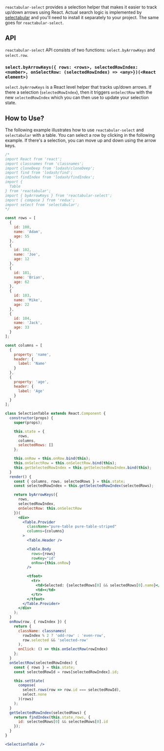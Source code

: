 `reactabular-select` provides a selection helper that makes it easier to track up/down arrows using React. Actual search logic is implemented by [selectabular](https://www.npmjs.com/package/selectabular) and you'll need to install it separately to your project. The same goes for `reactabular-select`.

## API

`reactabular-select` API consists of two functions: `select.byArrowKeys` and `select.row`.

### `select.byArrowKeys({ rows: <rows>, selectedRowIndex: <number>, onSelectRow: (selectedRowIndex) => <any>})(<React element>)`

`select.byArrowKeys` is a React level helper that tracks up/down arrows. If there a selection (`selectedRowIndex`), then it triggers `onSelectRow` with the new `selectedRowIndex` which you can then use to update your selection state.

## How to Use?

The following example illustrates how to use `reactabular-select` and `selectabular` with a table. You can select a row by clicking in the following example. If there's a selection, you can move up and down using the arrow keys.

```jsx
/*
import React from 'react';
import classnames from 'classnames';
import cloneDeep from 'lodash/cloneDeep';
import find from 'lodash/find';
import findIndex from 'lodash/findIndex';
import {
  Table
} from 'reactabular';
import { byArrowKeys } from 'reactabular-select';
import { compose } from 'redux';
import select from 'selectabular';
*/

const rows = [
  {
    id: 100,
    name: 'Adam',
    age: 55
  },
  {
    id: 102,
    name: 'Joe',
    age: 12
  },
  {
    id: 101,
    name: 'Brian',
    age: 62
  },
  {
    id: 103,
    name: 'Mike',
    age: 22
  },
  {
    id: 104,
    name: 'Jack',
    age: 33
  }
];

const columns = [
  {
    property: 'name',
    header: {
      label: 'Name'
    }
  },
  {
    property: 'age',
    header: {
      label: 'Age'
    }
  }
];

class SelectionTable extends React.Component {
  constructor(props) {
    super(props);

    this.state = {
      rows,
      columns,
      selectedRows: []
    };

    this.onRow = this.onRow.bind(this);
    this.onSelectRow = this.onSelectRow.bind(this);
    this.getSelectedRowIndex = this.getSelectedRowIndex.bind(this);
  }
  render() {
    const { columns, rows, selectedRows } = this.state;
    const selectedRowIndex = this.getSelectedRowIndex(selectedRows);

    return byArrowKeys({
      rows,
      selectedRowIndex,
      onSelectRow: this.onSelectRow
    })(
      <div>
        <Table.Provider
          className="pure-table pure-table-striped"
          columns={columns}
        >
          <Table.Header />

          <Table.Body
            rows={rows}
            rowKey="id"
            onRow={this.onRow}
          />

          <tfoot>
            <tr>
              <td>Selected: {selectedRows[0] && selectedRows[0].name}</td>
              <td></td>
            </tr>
          </tfoot>
        </Table.Provider>
      </div>
    );
  }
  onRow(row, { rowIndex }) {
    return {
      className: classnames(
        rowIndex % 2 ? 'odd-row' : 'even-row',
        row.selected && 'selected-row'
      ),
      onClick: () => this.onSelectRow(rowIndex)
    };
  }
  onSelectRow(selectedRowIndex) {
    const { rows } = this.state;
    const selectedRowId = rows[selectedRowIndex].id;

    this.setState(
      compose(
        select.rows(row => row.id === selectedRowId),
        select.none
      )(rows)
    );
  }
  getSelectedRowIndex(selectedRows) {
    return findIndex(this.state.rows, {
      id: selectedRows[0] && selectedRows[0].id
    });
  }
}

<SelectionTable />
```
